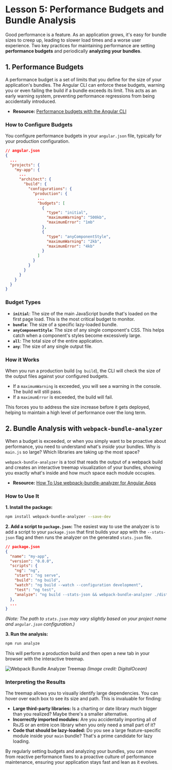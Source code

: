 # Lesson 5: Performance Budgets and Bundle Analysis

Good performance is a feature. As an application grows, it's easy for bundle sizes to creep up, leading to slower load times and a worse user experience. Two key practices for maintaining performance are setting **performance budgets** and periodically **analyzing your bundles**.

## 1. Performance Budgets

A performance budget is a set of limits that you define for the size of your application's bundles. The Angular CLI can enforce these budgets, warning you or even failing the build if a bundle exceeds its limit. This acts as an early warning system, preventing performance regressions from being accidentally introduced.

- **Resource:** [Performance budgets with the Angular CLI](https://web.dev/articles/performance-budgets-with-the-angular-cli)

### How to Configure Budgets

You configure performance budgets in your `angular.json` file, typically for your production configuration.

```json
// angular.json
{
  ...
  "projects": {
    "my-app": {
      ...
      "architect": {
        "build": {
          "configurations": {
            "production": {
              ...
              "budgets": [
                {
                  "type": "initial",
                  "maximumWarning": "500kb",
                  "maximumError": "1mb"
                },
                {
                  "type": "anyComponentStyle",
                  "maximumWarning": "2kb",
                  "maximumError": "4kb"
                }
              ]
            }
          }
        }
      }
    }
  }
}
```

### Budget Types

-   **`initial`**: The size of the main JavaScript bundle that's loaded on the first page load. This is the most critical budget to monitor.
-   **`bundle`**: The size of a specific lazy-loaded bundle.
-   **`anyComponentStyle`**: The size of any single component's CSS. This helps catch when a component's styles become excessively large.
-   **`all`**: The total size of the entire application.
-   **`any`**: The size of any single output file.

### How it Works

When you run a production build (`ng build`), the CLI will check the size of the output files against your configured budgets.
-   If a `maximumWarning` is exceeded, you will see a warning in the console. The build will still pass.
-   If a `maximumError` is exceeded, the build will fail.

This forces you to address the size increase before it gets deployed, helping to maintain a high level of performance over the long term.

## 2. Bundle Analysis with `webpack-bundle-analyzer`

When a budget is exceeded, or when you simply want to be proactive about performance, you need to understand what's *inside* your bundles. Why is `main.js` so large? Which libraries are taking up the most space?

`webpack-bundle-analyzer` is a tool that reads the output of a webpack build and creates an interactive treemap visualization of your bundles, showing you exactly what's inside and how much space each module occupies.

- **Resource:** [How To Use webpack-bundle-analyzer for Angular Apps](https://www.digitalocean.com/community/tutorials/angular-angular-webpack-bundle-analyzer)

### How to Use It

**1. Install the package:**
```bash
npm install webpack-bundle-analyzer --save-dev
```

**2. Add a script to `package.json`:**
The easiest way to use the analyzer is to add a script to your `package.json` that first builds your app with the `--stats-json` flag and then runs the analyzer on the generated `stats.json` file.

```json
// package.json
{
  "name": "my-app",
  "version": "0.0.0",
  "scripts": {
    "ng": "ng",
    "start": "ng serve",
    "build": "ng build",
    "watch": "ng build --watch --configuration development",
    "test": "ng test",
    "analyze": "ng build --stats-json && webpack-bundle-analyzer ./dist/my-app/stats.json"
  },
  ...
}
```
*(Note: The path to `stats.json` may vary slightly based on your project name and `angular.json` configuration.)*

**3. Run the analysis:**
```bash
npm run analyze
```

This will perform a production build and then open a new tab in your browser with the interactive treemap.

![Webpack Bundle Analyzer Treemap](https://www.digitalocean.com/cdn-cgi/image/w=1200,q=85,f=auto/https:/community-images.digitalocean.com/wVq5kH5J451T1V66zBwU3Z2e)
*(Image credit: DigitalOcean)*

### Interpreting the Results

The treemap allows you to visually identify large dependencies. You can hover over each box to see its size and path. This is invaluable for finding:
-   **Large third-party libraries:** Is a charting or date library much bigger than you realized? Maybe there's a smaller alternative.
-   **Incorrectly imported modules:** Are you accidentally importing all of RxJS or an entire icon library when you only need a small part of it?
-   **Code that should be lazy-loaded:** Do you see a large feature-specific module inside your `main` bundle? That's a prime candidate for lazy loading.

By regularly setting budgets and analyzing your bundles, you can move from reactive performance fixes to a proactive culture of performance maintenance, ensuring your application stays fast and lean as it evolves.